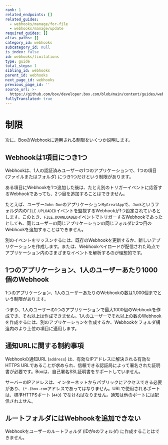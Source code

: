 ```yaml
---
rank: 1
related_endpoints: []
related_guides:
  - webhooks/manage/for-file
  - webhooks/manage/update
required_guides: []
alias_paths: []
category_id: webhooks
subcategory_id: null
is_index: false
id: webhooks/limitations
type: guide
total_steps: 1
sibling_id: webhooks
parent_id: webhooks
next_page_id: webhooks
previous_page_id: ''
source_url: >-
  https://github.com/box/developer.box.com/blob/main/content/guides/webhooks/limitations.md
fullyTranslated: true
---
```

# 制限

次に、BoxのWebhookに適用される制限をいくつか説明します。

## Webhookは1項目につき1つ

Webhookは、1人の認証済みユーザーの1つのアプリケーションで、1つの項目 (ファイルまたはフォルダ) につき1つだけという制限があります。

ある項目にWebhookを1つ追加した後は、たとえ別のトリガーイベントに応答するWebhookであっても、2つ目を追加することはできません。

たとえば、ユーザー`John Doe`のアプリケーション`MyGreatApp`で、`Junk`というフォルダ内の`FILE.UPLOADED`イベントを監視するWebhookが1つ設定されているとします。このとき、`FILE.DOWNLOADED`イベントでトリガーするWebhookであったとしても、同じユーザーの同じアプリケーションの同じフォルダに2つ目のWebhookを追加することはできません。

別のイベントをリッスンするには、既存のWebhookを更新するか、新しいアプリケーションを作成します。または、Webhookペイロードが配信された時点でアプリケーション内のさまざまなイベントを解析するのが理想的です。

## 1つのアプリケーション、1人のユーザーあたり1000個のWebhook

1つのアプリケーション、1人のユーザーあたりのWebhookの数は1,000個までという制限があります。

つまり、1人のユーザーの1つのアプリケーションで最大1000個のWebhookを作成でき、それ以上は作成できません。1人のユーザーでそれ以上の数のWebhookを作成するには、別のアプリケーションを作成するか、Webhookをフォルダ構造内のより上位の項目に適用します。

## 通知URLに関する制約事項

Webhookの通知URL (`address`) は、有効なIPアドレスに解決される有効なHTTPS URLであることが求められ、信頼できる認証局によって署名された証明書が必要です。Boxは、自己署名SSL証明書をサポートしていません。

サーバーのIPアドレスは、インターネットからパブリックにアクセスできる必要があり、`(*.)box.com`アドレスであってはなりません。URLで使用されるポートは、標準HTTPSポート (`443`) でなければなりません。通知は他のポートには配信されません。

## ルートフォルダにはWebhookを追加できない

Webhookをユーザーのルートフォルダ (IDが`0`のフォルダ) に作成することはできません。
